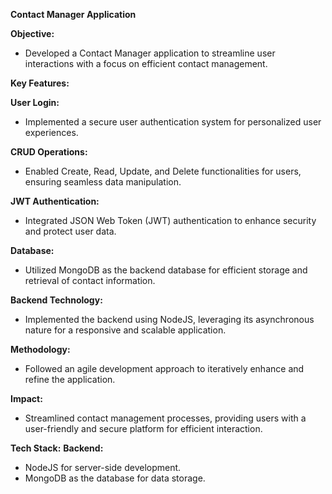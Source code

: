 **Contact Manager Application**

**Objective:**
- Developed a Contact Manager application to streamline user interactions with a focus on efficient contact management.


**Key Features:**

**User Login:**
- Implemented a secure user authentication system for personalized user experiences.

**CRUD Operations:**
- Enabled Create, Read, Update, and Delete functionalities for users, ensuring seamless data manipulation.

**JWT Authentication:**
- Integrated JSON Web Token (JWT) authentication to enhance security and protect user data.

**Database:**
- Utilized MongoDB as the backend database for efficient storage and retrieval of contact information.

**Backend Technology:**
- Implemented the backend using NodeJS, leveraging its asynchronous nature for a responsive and scalable application.

**Methodology:**
- Followed an agile development approach to iteratively enhance and refine the application.

**Impact:**
- Streamlined contact management processes, providing users with a user-friendly and secure platform for efficient interaction.

**Tech Stack:**
**Backend:**
- NodeJS for server-side development.
- MongoDB as the database for data storage.

